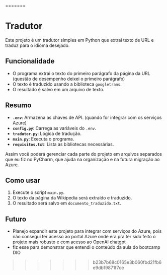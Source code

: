 
=======
# Tradutor 

Este projeto é um tradutor simples em Python que extrai texto de URL e traduz para o idioma desejado.

## Funcionalidade

- O programa extrai o texto do primeiro parágrafo da página da URL (questão de desempenho deixei o primeiro parágrafo)
- O texto é traduzido usando a biblioteca `googletrans`.
- O resultado é salvo em um arquivo de texto.

## Resumo

- **`.env`**: Armazena as chaves de API. (quando for integrar com os serviços Azure)
- **`config.py`**: Carrega as variáveis do `.env`.
- **`tradutor.py`**: Lógica de tradução.
- **`main.py`**: Executa o programa.
- **`requisitos.txt`**: Lista as bibliotecas necessárias.

Assim você poderá gerenciar cada parte do projeto em arquivos separados que eu fiz no PyCharm, que ajuda na organização e na futura migração ao Azure.

## Como usar

1. Execute o script `main.py`.
2. O texto da página da Wikipedia será extraído e traduzido.
3. O resultado será salvo em `documento_traduzido.txt`.

## Futuro

- Planejo expandir este projeto para integrar com serviços do Azure, pois não consegui ter acesso ao portal Azure onde era pra ter sido feito o projeto mais robusto e com acesso ao OpenAI chatgpt
- fiz esse para demonstrar que entendi o conteúdo da aula do bootcamp DIO
>>>>>>> b23b7b68c0165e3b060fbd21fb6e9db19871f7ce
